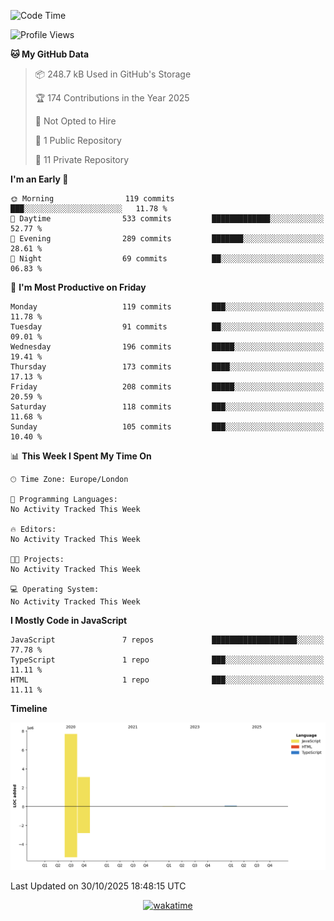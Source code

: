 <!--START_SECTION:waka-->
![Code Time](http://img.shields.io/badge/Code%20Time-159%20hrs%2011%20mins-blue)

![Profile Views](http://img.shields.io/badge/Profile%20Views-0-blue)

**🐱 My GitHub Data** 

> 📦 248.7 kB Used in GitHub's Storage 
 > 
> 🏆 174 Contributions in the Year 2025
 > 
> 🚫 Not Opted to Hire
 > 
> 📜 1 Public Repository 
 > 
> 🔑 11 Private Repository 
 > 
**I'm an Early 🐤** 

```text
🌞 Morning                119 commits         ███░░░░░░░░░░░░░░░░░░░░░░   11.78 % 
🌆 Daytime                533 commits         █████████████░░░░░░░░░░░░   52.77 % 
🌃 Evening                289 commits         ███████░░░░░░░░░░░░░░░░░░   28.61 % 
🌙 Night                  69 commits          ██░░░░░░░░░░░░░░░░░░░░░░░   06.83 % 
```
📅 **I'm Most Productive on Friday** 

```text
Monday                   119 commits         ███░░░░░░░░░░░░░░░░░░░░░░   11.78 % 
Tuesday                  91 commits          ██░░░░░░░░░░░░░░░░░░░░░░░   09.01 % 
Wednesday                196 commits         █████░░░░░░░░░░░░░░░░░░░░   19.41 % 
Thursday                 173 commits         ████░░░░░░░░░░░░░░░░░░░░░   17.13 % 
Friday                   208 commits         █████░░░░░░░░░░░░░░░░░░░░   20.59 % 
Saturday                 118 commits         ███░░░░░░░░░░░░░░░░░░░░░░   11.68 % 
Sunday                   105 commits         ███░░░░░░░░░░░░░░░░░░░░░░   10.40 % 
```


📊 **This Week I Spent My Time On** 

```text
🕑︎ Time Zone: Europe/London

💬 Programming Languages: 
No Activity Tracked This Week

🔥 Editors: 
No Activity Tracked This Week

🐱‍💻 Projects: 
No Activity Tracked This Week

💻 Operating System: 
No Activity Tracked This Week
```

**I Mostly Code in JavaScript** 

```text
JavaScript               7 repos             ███████████████████░░░░░░   77.78 % 
TypeScript               1 repo              ███░░░░░░░░░░░░░░░░░░░░░░   11.11 % 
HTML                     1 repo              ███░░░░░░░░░░░░░░░░░░░░░░   11.11 % 
```



**Timeline**

![Lines of Code chart](https://raw.githubusercontent.com/KvasirDeer/KvasirDeer/master/assets/bar_graph.png)


 Last Updated on 30/10/2025 18:48:15 UTC
<!--END_SECTION:waka-->
<div align="center">
  <a href="https://wakatime.com/badge/user/9c5900a6-7863-42dc-bc47-478d4f2204b8/project/94e8febe-0315-47ec-b0f9-666d8a61decd"><img src="https://wakatime.com/badge/user/9c5900a6-7863-42dc-bc47-478d4f2204b8/project/94e8febe-0315-47ec-b0f9-666d8a61decd.svg" alt="wakatime"></a>
</div>
